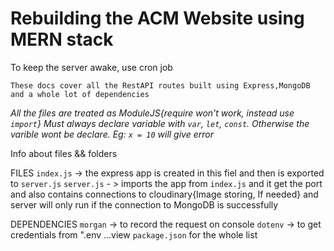 # Rebuilding the ACM Website using MERN stack

To keep the server awake, use cron job

`These docs cover all the RestAPI routes built using Express,MongoDB and a whole lot of dependencies`

*All the files are treated as ModuleJS{require won't work, instead use `import`}*
*Must always declare variable with `var`, `let`, `const`. Otherwise the varible wont be declare. Eg: `x = 10` will give error*

Info about files && folders

FILES
`index.js` -> the express app is created in this fiel and then is exported to `server.js`
`server.js` - > imports the app from `index.js` and it get the port and also contains connections to cloudinary{Image storing, If needed} and server will only run if the connection to MongoDB is successfully

DEPENDENCIES
`morgan` -> to record the request on console
`dotenv` -> to get credentials from ".env
    ...view `package.json` for the whole list



